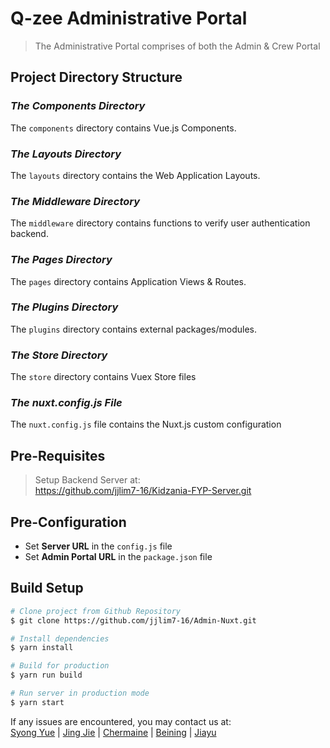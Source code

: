 # Q-zee Administrative Portal

> The Administrative Portal comprises of both the Admin & Crew Portal

## Project Directory Structure
### *The Components Directory*
The ```components``` directory contains Vue.js Components.

### *The Layouts Directory*
The ```layouts``` directory contains the Web Application Layouts.

### *The Middleware Directory*
The ```middleware``` directory contains functions to verify user authentication backend.

### *The Pages Directory*
The ```pages``` directory contains Application Views & Routes.

### *The Plugins Directory*
The ```plugins``` directory contains external packages/modules.

### *The Store Directory*
The ```store``` directory contains Vuex Store files

### *The nuxt.config.js File*
The ```nuxt.config.js``` file contains the Nuxt.js custom configuration

## Pre-Requisites

> Setup Backend Server at: 	
https://github.com/jjlim7-16/Kidzania-FYP-Server.git

## Pre-Configuration
- Set **Server URL** in the ```config.js``` file 
- Set **Admin Portal URL** in the ```package.json``` file

## Build Setup

``` bash
# Clone project from Github Repository
$ git clone https://github.com/jjlim7-16/Admin-Nuxt.git

# Install dependencies
$ yarn install

# Build for production
$ yarn run build

# Run server in production mode
$ yarn start
```

If any issues are encountered, you may contact us at:  
[Syong Yue](https://github.com/Syoongy) |
[Jing Jie](https://github.com/jjlim7-16) |
[Chermaine](https://github.com/chermaineee) |
[Beining](https://github.com/dearvae) |
[Jiayu](https://github.com/JiayuMeng)